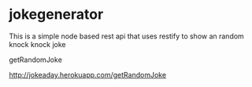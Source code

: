 # jokegenerator

This is a simple node based rest api that uses restify to show an random knock knock joke

getRandomJoke

http://jokeaday.herokuapp.com/getRandomJoke
